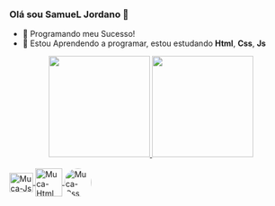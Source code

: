 ### Olá sou SamueL Jordano 👋
- 📝 Programando meu Sucesso!
- 🌱 Estou Aprendendo a programar, estou estudando <strong>Html</strong>, <strong>Css</strong>, <strong>Js</strong>

<div align="center">
  <a href="https://github.com/Simbyonte333">
  <img height="180em" src="https://github-readme-stats.vercel.app/api?username=Simbyonte333&show_icons=true&theme=dracula"/>
  <img height="180em" src="https://github-readme-stats.vercel.app/api/top-langs/?username=Simbyonte333&show_icons=true&theme=dracula"/>
</div>

<div style="display: inline_block"><br>
  <img align="center" alt="Muca-Js" height="34" width="42" src="https://cdn.jsdelivr.net/gh/devicons/devicon/icons/javascript/javascript-original.svg">
  <img align="center" alt="Muca-Html" height="50" width="48" src="https://cdn.jsdelivr.net/gh/devicons/devicon/icons/html5/html5-original-wordmark.svg">
  <img align="center" alt="Muca-Css" height="50" width="48" src="https://cdn.jsdelivr.net/gh/devicons/devicon/icons/css3/css3-original-wordmark.svg"
  <img align="right" alt="Muca-pic" height="150" style="border-radius:50px;"
  src="https://tenor.com/pt-BR/view/spiderman-symbiote-spiderman-marvel-symbiote-gif-14271090">
</div>
